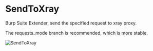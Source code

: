 # SendToXray

Burp Suite Extender, send the specified request to xray proxy.

The requests_mode branch is recommended, which is more stable.


<img src="gif/image.gif" alt="SendToXray"/>


